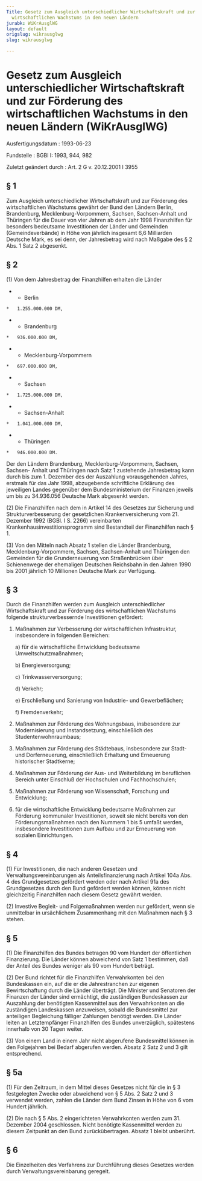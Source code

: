 ```yaml
---
Title: Gesetz zum Ausgleich unterschiedlicher Wirtschaftskraft und zur Förderung des
  wirtschaftlichen Wachstums in den neuen Ländern
jurabk: WiKrAusglWG
layout: default
origslug: wikrausglwg
slug: wikrausglwg

---
```


# Gesetz zum Ausgleich unterschiedlicher Wirtschaftskraft und zur Förderung des wirtschaftlichen Wachstums in den neuen Ländern (WiKrAusglWG)

Ausfertigungsdatum
:   1993-06-23

Fundstelle
:   BGBl I: 1993, 944, 982

Zuletzt geändert durch
:   Art. 2 G v. 20.12.2001 I 3955

## § 1

Zum Ausgleich unterschiedlicher Wirtschaftskraft und zur Förderung des
wirtschaftlichen Wachstums gewährt der Bund den Ländern Berlin,
Brandenburg, Mecklenburg-Vorpommern, Sachsen, Sachsen-Anhalt und
Thüringen für die Dauer von vier Jahren ab dem Jahr 1998 Finanzhilfen
für besonders bedeutsame Investitionen der Länder und Gemeinden
(Gemeindeverbände) in Höhe von jährlich insgesamt 6,6 Milliarden
Deutsche Mark, es sei denn, der Jahresbetrag wird nach Maßgabe des § 2
Abs. 1 Satz 2 abgesenkt.

## § 2

(1) Von dem Jahresbetrag der Finanzhilfen erhalten die Länder

*    *   Berlin

    *   1.255.000.000 DM,


*    *   Brandenburg

    *   936.000.000 DM,


*    *   Mecklenburg-Vorpommern

    *   697.000.000 DM,


*    *   Sachsen

    *   1.725.000.000 DM,


*    *   Sachsen-Anhalt

    *   1.041.000.000 DM,


*    *   Thüringen

    *   946.000.000 DM.



Der den Ländern Brandenburg, Mecklenburg-Vorpommern, Sachsen, Sachsen-
Anhalt und Thüringen nach Satz 1 zustehende Jahresbetrag kann durch
bis zum 1. Dezember des der Auszahlung vorausgehenden Jahres, erstmals
für das Jahr 1998, abzugebende schriftliche Erklärung des jeweiligen
Landes gegenüber dem Bundesministerium der Finanzen jeweils um bis zu
34\.936.056 Deutsche Mark abgesenkt werden.

(2) Die Finanzhilfen nach dem in Artikel 14 des Gesetzes zur Sicherung
und Strukturverbesserung der gesetzlichen Krankenversicherung vom 21.
Dezember 1992 (BGBl. I S. 2266) vereinbarten
Krankenhausinvestitionsprogramm sind Bestandteil der Finanzhilfen nach
§ 1.

(3) Von den Mitteln nach Absatz 1 stellen die Länder Brandenburg,
Mecklenburg-Vorpommern, Sachsen, Sachsen-Anhalt und Thüringen den
Gemeinden für die Grunderneuerung von Straßenbrücken über Schienenwege
der ehemaligen Deutschen Reichsbahn in den Jahren 1990 bis 2001
jährlich 10 Millionen Deutsche Mark zur Verfügung.

## § 3

Durch die Finanzhilfen werden zum Ausgleich unterschiedlicher
Wirtschaftskraft und zur Förderung des wirtschaftlichen Wachstums
folgende strukturverbessernde Investitionen gefördert:

1.  Maßnahmen zur Verbesserung der wirtschaftlichen Infrastruktur,
    insbesondere in folgenden Bereichen:

    a)  für die wirtschaftliche Entwicklung bedeutsame Umweltschutzmaßnahmen;


    b)  Energieversorgung;


    c)  Trinkwasserversorgung;


    d)  Verkehr;


    e)  Erschließung und Sanierung von Industrie- und Gewerbeflächen;


    f)  Fremdenverkehr;





2.  Maßnahmen zur Förderung des Wohnungsbaus, insbesondere zur
    Modernisierung und Instandsetzung, einschließlich des
    Studentenwohnraumbaus;


3.  Maßnahmen zur Förderung des Städtebaus, insbesondere zur Stadt- und
    Dorferneuerung, einschließlich Erhaltung und Erneuerung historischer
    Stadtkerne;


4.  Maßnahmen zur Förderung der Aus- und Weiterbildung im beruflichen
    Bereich unter Einschluß der Hochschulen und Fachhochschulen;


5.  Maßnahmen zur Förderung von Wissenschaft, Forschung und Entwicklung;


6.  für die wirtschaftliche Entwicklung bedeutsame Maßnahmen zur Förderung
    kommunaler Investitionen, soweit sie nicht bereits von den
    Förderungsmaßnahmen nach den Nummern 1 bis 5 umfaßt werden,
    insbesondere Investitionen zum Aufbau und zur Erneuerung von sozialen
    Einrichtungen.

## § 4

(1) Für Investitionen, die nach anderen Gesetzen und
Verwaltungsvereinbarungen als Anteilsfinanzierung nach Artikel 104a
Abs. 4 des Grundgesetzes gefördert werden oder nach Artikel 91a des
Grundgesetzes durch den Bund gefördert werden können, können nicht
gleichzeitig Finanzhilfen nach diesem Gesetz gewährt werden.

(2) Investive Begleit- und Folgemaßnahmen werden nur gefördert, wenn
sie unmittelbar in ursächlichem Zusammenhang mit den Maßnahmen nach §
3 stehen.

## § 5

(1) Die Finanzhilfen des Bundes betragen 90 vom Hundert der
öffentlichen Finanzierung. Die Länder können abweichend von Satz 1
bestimmen, daß der Anteil des Bundes weniger als 90 vom Hundert
beträgt.

(2) Der Bund richtet für die Finanzhilfen Verwahrkonten bei den
Bundeskassen ein, auf die er die Jahrestranchen zur eigenen
Bewirtschaftung durch die Länder überträgt. Die Minister und Senatoren
der Finanzen der Länder sind ermächtigt, die zuständigen Bundeskassen
zur Auszahlung der benötigten Kassenmittel aus den Verwahrkonten an
die zuständigen Landeskassen anzuweisen, sobald die Bundesmittel zur
anteiligen Begleichung fälliger Zahlungen benötigt werden. Die Länder
leiten an Letztempfänger Finanzhilfen des Bundes unverzüglich,
spätestens innerhalb von 30 Tagen weiter.

(3) Von einem Land in einem Jahr nicht abgerufene Bundesmittel können
in den Folgejahren bei Bedarf abgerufen werden. Absatz 2 Satz 2 und 3
gilt entsprechend.

## § 5a

(1) Für den Zeitraum, in dem Mittel dieses Gesetzes nicht für die in §
3 festgelegten Zwecke oder abweichend von § 5 Abs. 2 Satz 2 und 3
verwendet werden, zahlen die Länder dem Bund Zinsen in Höhe von 6 vom
Hundert jährlich.

(2) Die nach § 5 Abs. 2 eingerichteten Verwahrkonten werden zum 31.
Dezember 2004 geschlossen. Nicht benötigte Kassenmittel werden zu
diesem Zeitpunkt an den Bund zurückübertragen. Absatz 1 bleibt
unberührt.

## § 6

Die Einzelheiten des Verfahrens zur Durchführung dieses Gesetzes
werden durch Verwaltungsvereinbarung geregelt.


